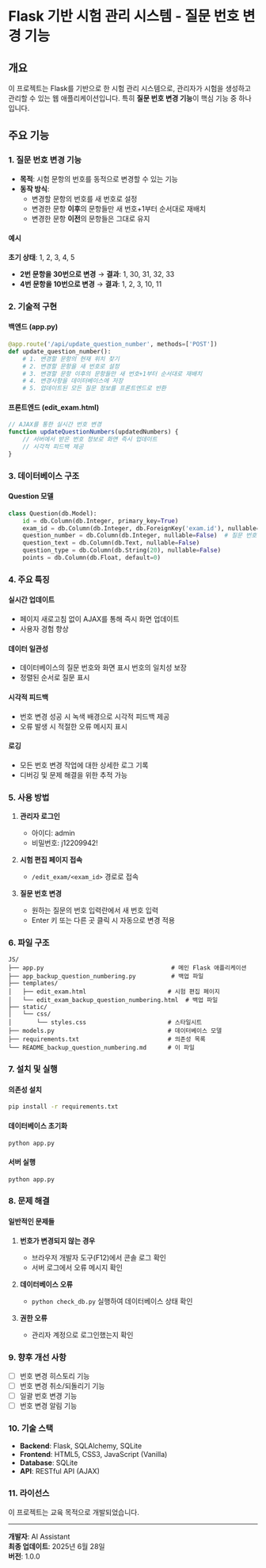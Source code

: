 # Flask 기반 시험 관리 시스템 - 질문 번호 변경 기능

## 개요
이 프로젝트는 Flask를 기반으로 한 시험 관리 시스템으로, 관리자가 시험을 생성하고 관리할 수 있는 웹 애플리케이션입니다. 특히 **질문 번호 변경 기능**이 핵심 기능 중 하나입니다.

## 주요 기능

### 1. 질문 번호 변경 기능
- **목적**: 시험 문항의 번호를 동적으로 변경할 수 있는 기능
- **동작 방식**: 
  - 변경할 문항의 번호를 새 번호로 설정
  - 변경한 문항 **이후**의 문항들만 새 번호+1부터 순서대로 재배치
  - 변경한 문항 **이전**의 문항들은 그대로 유지

#### 예시
**초기 상태**: 1, 2, 3, 4, 5
- **2번 문항을 30번으로 변경** → **결과**: 1, 30, 31, 32, 33
- **4번 문항을 10번으로 변경** → **결과**: 1, 2, 3, 10, 11

### 2. 기술적 구현

#### 백엔드 (app.py)
```python
@app.route('/api/update_question_number', methods=['POST'])
def update_question_number():
    # 1. 변경할 문항의 현재 위치 찾기
    # 2. 변경할 문항을 새 번호로 설정
    # 3. 변경할 문항 이후의 문항들만 새 번호+1부터 순서대로 재배치
    # 4. 변경사항을 데이터베이스에 저장
    # 5. 업데이트된 모든 질문 정보를 프론트엔드로 반환
```

#### 프론트엔드 (edit_exam.html)
```javascript
// AJAX를 통한 실시간 번호 변경
function updateQuestionNumbers(updatedNumbers) {
    // 서버에서 받은 번호 정보로 화면 즉시 업데이트
    // 시각적 피드백 제공
}
```

### 3. 데이터베이스 구조

#### Question 모델
```python
class Question(db.Model):
    id = db.Column(db.Integer, primary_key=True)
    exam_id = db.Column(db.Integer, db.ForeignKey('exam.id'), nullable=False)
    question_number = db.Column(db.Integer, nullable=False)  # 질문 번호
    question_text = db.Column(db.Text, nullable=False)
    question_type = db.Column(db.String(20), nullable=False)
    points = db.Column(db.Float, default=0)
```

### 4. 주요 특징

#### 실시간 업데이트
- 페이지 새로고침 없이 AJAX를 통해 즉시 화면 업데이트
- 사용자 경험 향상

#### 데이터 일관성
- 데이터베이스의 질문 번호와 화면 표시 번호의 일치성 보장
- 정렬된 순서로 질문 표시

#### 시각적 피드백
- 번호 변경 성공 시 녹색 배경으로 시각적 피드백 제공
- 오류 발생 시 적절한 오류 메시지 표시

#### 로깅
- 모든 번호 변경 작업에 대한 상세한 로그 기록
- 디버깅 및 문제 해결을 위한 추적 가능

### 5. 사용 방법

1. **관리자 로그인**
   - 아이디: admin
   - 비밀번호: j12209942!

2. **시험 편집 페이지 접속**
   - `/edit_exam/<exam_id>` 경로로 접속

3. **질문 번호 변경**
   - 원하는 질문의 번호 입력란에서 새 번호 입력
   - Enter 키 또는 다른 곳 클릭 시 자동으로 변경 적용

### 6. 파일 구조

```
JS/
├── app.py                                    # 메인 Flask 애플리케이션
├── app_backup_question_numbering.py          # 백업 파일
├── templates/
│   ├── edit_exam.html                       # 시험 편집 페이지
│   └── edit_exam_backup_question_numbering.html  # 백업 파일
├── static/
│   └── css/
│       └── styles.css                       # 스타일시트
├── models.py                                # 데이터베이스 모델
├── requirements.txt                         # 의존성 목록
└── README_backup_question_numbering.md      # 이 파일
```

### 7. 설치 및 실행

#### 의존성 설치
```bash
pip install -r requirements.txt
```

#### 데이터베이스 초기화
```bash
python app.py
```

#### 서버 실행
```bash
python app.py
```

### 8. 문제 해결

#### 일반적인 문제들
1. **번호가 변경되지 않는 경우**
   - 브라우저 개발자 도구(F12)에서 콘솔 로그 확인
   - 서버 로그에서 오류 메시지 확인

2. **데이터베이스 오류**
   - `python check_db.py` 실행하여 데이터베이스 상태 확인

3. **권한 오류**
   - 관리자 계정으로 로그인했는지 확인

### 9. 향후 개선 사항

- [ ] 번호 변경 히스토리 기능
- [ ] 번호 변경 취소/되돌리기 기능
- [ ] 일괄 번호 변경 기능
- [ ] 번호 변경 알림 기능

### 10. 기술 스택

- **Backend**: Flask, SQLAlchemy, SQLite
- **Frontend**: HTML5, CSS3, JavaScript (Vanilla)
- **Database**: SQLite
- **API**: RESTful API (AJAX)

### 11. 라이선스

이 프로젝트는 교육 목적으로 개발되었습니다.

---

**개발자**: AI Assistant  
**최종 업데이트**: 2025년 6월 28일  
**버전**: 1.0.0 